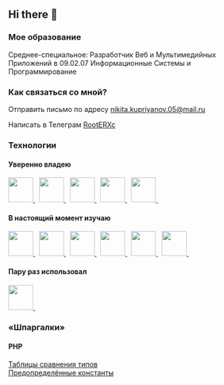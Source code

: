 <link rel="stylesheet" type='text/css' href="https://cdn.jsdelivr.net/gh/devicons/devicon@latest/devicon.min.css" />

## Hi there 👋

<div id="about-me">
  <h3>Мое образование</h3>
  <p>Среднее-специальное: Разработчик Веб и Мультимедийных Приложений в 09.02.07 Информационные Системы и Программирование</p>
</div>

<div id="contacts">
  <h3>Как связаться со мной?</h3>
  <p>
    Отправить письмо по адресу
    <a href="mailto:nikita.kupriyanov.05@mail.ru">nikita.kupriyanov.05@mail.ru</a>
  </p>
  <p>
    Написать в Телеграм
    <a href="https://t.me/RootERXc">RootERXc</a>
  </p>
</div>

<h3>Технологии</h3>

<div id="technologies">
  <h4>Уверенно владею</h4>
  <a href="https://www.google.com/search?q=html5" title="html">
    <img src="https://cdn.jsdelivr.net/gh/devicons/devicon@latest/icons/html5/html5-original.svg" width="50" />
  </a>&nbsp
  <a href="https://www.google.com/search?q=css3" title="css">
    <img src="https://cdn.jsdelivr.net/gh/devicons/devicon@latest/icons/css3/css3-original.svg" width="50" />
  </a>&nbsp
  <a href="https://www.google.com/search?q=javascript" title="javascript">
    <img src="https://cdn.jsdelivr.net/gh/devicons/devicon@latest/icons/javascript/javascript-original.svg" width="50" />
  <a>&nbsp
  <a href="https://www.google.com/search?q=php" title="php">
    <img src="https://cdn.jsdelivr.net/gh/devicons/devicon@latest/icons/php/php-original.svg" width="50" />
  </a>&nbsp
  <a href="https://www.google.com/search?q=mysql" title="mysql">
    <img src="https://cdn.jsdelivr.net/gh/devicons/devicon@latest/icons/mysql/mysql-original-wordmark.svg" width="50" />
  </a>&nbsp
</div>

<div id="technologies">
  <h4>В настоящий момент изучаю</h4>
  <a href="https://www.google.com/search?q=typescript" title="typescript">
    <img src="https://cdn.jsdelivr.net/gh/devicons/devicon@latest/icons/typescript/typescript-original.svg" width="50" />
  </a>&nbsp
  <a href="https://www.google.com/search?q=redis" title="redis">
    <img src="https://cdn.jsdelivr.net/gh/devicons/devicon@latest/icons/redis/redis-original.svg" width="50" />
  </a>&nbsp
  <a href="https://www.google.com/search?q=npm" title="npm">
    <img src="https://cdn.jsdelivr.net/gh/devicons/devicon@latest/icons/npm/npm-original-wordmark.svg" width="50" />
  </a>&nbsp
  <a href="https://www.google.com/search?q=nodejs" title="nodejs">
    <img src="https://cdn.jsdelivr.net/gh/devicons/devicon@latest/icons/nodejs/nodejs-original-wordmark.svg" width="50" />
  </a>&nbsp
  <a href="https://www.google.com/search?q=expressjs" title="expressjs">
    <img src="https://cdn.jsdelivr.net/gh/devicons/devicon@latest/icons/express/express-original.svg" width="50" />
  </a>&nbsp
  <a href="https://www.google.com/search?q=bootstrap" title="bootstrap">
    <img src="https://cdn.jsdelivr.net/gh/devicons/devicon@latest/icons/bootstrap/bootstrap-original.svg" width="50" />
  </a>&nbsp
</div>

<div>
  <h4>Пару раз использовал</h4>
  <a href="https://www.google.com/search?q=jquery" title="jquery">
    <img src="https://cdn.jsdelivr.net/gh/devicons/devicon@latest/icons/jquery/jquery-original.svg" width="50" />
  </a>&nbsp
</div>

<h3>&laquoШпаргалки&raquo</h3>

<div>
  <h4>PHP</h4>
  <a href="https://www.php.net/manual/ru/types.comparisons.php">
    Таблицы сравнения типов
  </a><br>
<!--   <a href="https://www.php.net/manual/en/language.operators.php">
    Операторы
  </a><br> -->
  <a href="https://www.php.net/manual/ru/reserved.constants.php">
    Предопределённые константы
  </a>
</div>

<!--
**RootERXc/RootERXc** is a ✨ _special_ ✨ repository because its `README.md` (this file) appears on your GitHub profile.

Here are some ideas to get you started:

- 🔭 I’m currently working on ...
- 🌱 I’m currently learning ...
- 👯 I’m looking to collaborate on ...
- 🤔 I’m looking for help with ...
- 💬 Ask me about ...
- 📫 How to reach me: ...
- 😄 Pronouns: ...
- ⚡ Fun fact: ...
-->
